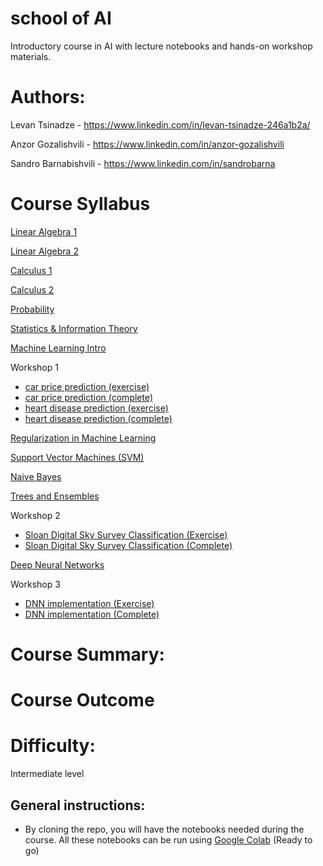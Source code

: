 # school of AI
Introductory course in AI with lecture notebooks and hands-on workshop materials.

# Authors:
Levan Tsinadze - https://www.linkedin.com/in/levan-tsinadze-246a1b2a/

Anzor Gozalishvili - https://www.linkedin.com/in/anzor-gozalishvili

Sandro Barnabishvili - https://www.linkedin.com/in/sandrobarna

# Course Syllabus
[Linear Algebra 1](https://github.com/MaxinAI/school-of-ai/blob/master/lecture_1_linear_algebra_1.ipynb)

[Linear Algebra 2](https://github.com/MaxinAI/school-of-ai/blob/master/lecture_2_linear_algebra_2.ipynb)

[Calculus 1](https://github.com/MaxinAI/school-of-ai/blob/master/lecture_3_calculus_1.ipynb)

[Calculus 2](https://github.com/MaxinAI/school-of-ai/blob/master/lecture_4_calculus_2.ipynb)

[Probability](https://github.com/MaxinAI/school-of-ai/blob/master/lecture_5_probability.ipynb)

[Statistics & Information Theory](https://github.com/MaxinAI/school-of-ai/blob/master/lecture_6_statistics.ipynb)

[Machine Learning Intro](https://github.com/MaxinAI/school-of-ai/blob/master/lecture_7_machine_learning_intro.ipynb)

Workshop 1
  - [car price prediction (exercise)](https://github.com/MaxinAI/school-of-ai/blob/master/workshop_1_car_price_prediction(exercise).ipynb)
  - [car price prediction (complete)](https://github.com/MaxinAI/school-of-ai/blob/master/workshop_1_car_price_prediction(complete).ipynb)
  - [heart disease prediction (exercise)](https://github.com/MaxinAI/school-of-ai/blob/master/workshop_1_heart_disease_prediction(exercise).ipynb)
  - [heart disease prediction (complete)](https://github.com/MaxinAI/school-of-ai/blob/master/workshop_1_heart_disease_prediction(complete).ipynb)
  
[Regularization in Machine Learning](https://github.com/MaxinAI/school-of-ai/blob/master/lecture_8_machine_learning_regularization.ipynb)

[Support Vector Machines (SVM)](https://github.com/MaxinAI/school-of-ai/blob/master/lecture_9_svm.ipynb)

[Naive Bayes](https://github.com/MaxinAI/school-of-ai/blob/master/lecture_10_naive_bayes.ipynb)

[Trees and Ensembles](https://github.com/MaxinAI/school-of-ai/blob/master/lecture_11_trees_and_ensembles.ipynb)

Workshop 2
  - [Sloan Digital Sky Survey Classification (Exercise)](https://github.com/MaxinAI/school-of-ai/blob/master/workshop_2_sdss_classification(exercise).ipynb)
  - [Sloan Digital Sky Survey Classification (Complete)](https://github.com/MaxinAI/school-of-ai/blob/master/workshop_2_sdss_classification(complete).ipynb)
  
[Deep Neural Networks](https://github.com/MaxinAI/school-of-ai/blob/master/lecture_12_dnn.ipynb)

Workshop 3
  - [DNN implementation (Exercise)](https://github.com/MaxinAI/school-of-ai/blob/master/workshop_3_dnn_implementation.ipynb)
  - [DNN implementation (Complete)](https://github.com/MaxinAI/school-of-ai/blob/master/workshop_3_dnn_implementation_complete.ipynb)


# Course Summary:


# Course Outcome


# Difficulty:
Intermediate level

## General instructions:
- By cloning the repo, you will have the notebooks needed during the course. All these notebooks can be run using [Google Colab](https://colab.research.google.com/) (Ready to go)
